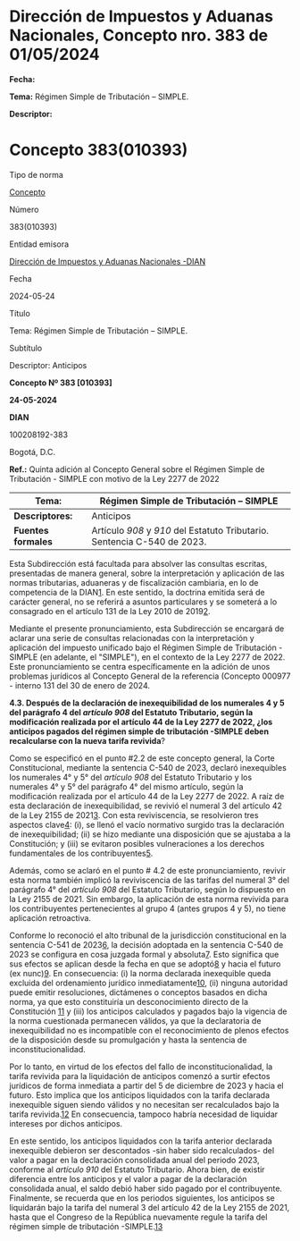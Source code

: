 # Dirección de Impuestos y Aduanas Nacionales, Concepto nro. 383 de 01/05/2024


**Fecha:**

**Tema:** Régimen Simple de Tributación – SIMPLE.

**Descriptor:**

# Concepto 383(010393)

Tipo de norma

[Concepto](/normatividad/tipo-de-norma/concepto)

Número

383(010393)

Entidad emisora

[Dirección de Impuestos y Aduanas Nacionales -DIAN](/normatividad/entidad-emisora/direccion-de-impuestos-y-aduanas-nacionales-dian)

Fecha

2024-05-24

Título

Tema: Régimen Simple de Tributación – SIMPLE.

Subtítulo

Descriptor: Anticipos

**Concepto Nº 383 [010393]**

**24-05-2024**

**DIAN**

100208192-383

Bogotá, D.C.

**Ref.:** Quinta adición al Concepto General sobre el Régimen Simple de Tributación - SIMPLE con motivo de la Ley 2277 de 2022

**Tema:** |  Régimen Simple de Tributación – SIMPLE  
---|---  
**Descriptores:** |  Anticipos  
**Fuentes formales** |  Artículo  _908_ y  _910_ del Estatuto Tributario. Sentencia C-540 de 2023.  
  
Esta Subdirección está facultada para absolver las consultas escritas, presentadas de manera general, sobre la interpretación y aplicación de las normas tributarias, aduaneras y de fiscalización cambiaria, en lo de competencia de la DIAN[1](https://www.ceta.org.co/html/vista_de_un_documento.asp?DocumentoID=51687#cite_note-1). En este sentido, la doctrina emitida será de carácter general, no se referirá a asuntos particulares y se someterá a lo consagrado en el artículo 131 de la Ley 2010 de 2019[2](https://www.ceta.org.co/html/vista_de_un_documento.asp?DocumentoID=51687#cite_note-2).

Mediante el presente pronunciamiento, esta Subdirección se encargará de aclarar una serie de consultas relacionadas con la interpretación y aplicación del impuesto unificado bajo el Régimen Simple de Tributación - SIMPLE (en adelante, el "SIMPLE"), en el contexto de la Ley 2277 de 2022. Este pronunciamiento se centra específicamente en la adición de unos problemas jurídicos al Concepto General de la referencia (Concepto 000977 - interno 131 del 30 de enero de 2024.

**4.3. Después de la declaración de inexequibilidad de los numerales 4 y 5 del parágrafo 4 del _artículo 908_ del Estatuto Tributario, según la modificación realizada por el artículo 44 de la Ley 2277 de 2022, ¿los anticipos pagados del régimen simple de tributación -SIMPLE deben recalcularse con la nueva tarifa revivida**?

Como se especificó en el punto #2.2 de este concepto general, la Corte Constitucional, mediante la sentencia C-540 de 2023, declaró inexequibles los numerales 4° y 5° del  _artículo 908_ del Estatuto Tributario y los numerales 4° y 5° del parágrafo 4° del mismo artículo, según la modificación realizada por el artículo 44 de la Ley 2277 de 2022. A raíz de esta declaración de inexequibilidad, se revivió el numeral 3 del artículo 42 de la Ley 2155 de 2021[3](https://www.ceta.org.co/html/vista_de_un_documento.asp?DocumentoID=51687#cite_note-3). Con esta reviviscencia, se resolvieron tres aspectos clave[4](https://www.ceta.org.co/html/vista_de_un_documento.asp?DocumentoID=51687#cite_note-4): (i), se llenó el vacío normativo surgido tras la declaración de inexequibilidad; (ii) se hizo mediante una disposición que se ajustaba a la Constitución; y (iii) se evitaron posibles vulneraciones a los derechos fundamentales de los contribuyentes[5](https://www.ceta.org.co/html/vista_de_un_documento.asp?DocumentoID=51687#cite_note-5).

Además, como se aclaró en el punto # 4.2 de este pronunciamiento, revivir esta norma también implicó la reviviscencia de las tarifas del numeral 3° del parágrafo 4° del  _artículo 908_ del Estatuto Tributario, según lo dispuesto en la Ley 2155 de 2021. Sin embargo, la aplicación de esta norma revivida para los contribuyentes pertenecientes al grupo 4 (antes grupos 4 y 5), no tiene aplicación retroactiva.

Conforme lo reconoció el alto tribunal de la jurisdicción constitucional en la sentencia C-541 de 2023[6](https://www.ceta.org.co/html/vista_de_un_documento.asp?DocumentoID=51687#cite_note-6), la decisión adoptada en la sentencia C-540 de 2023 se configura en cosa juzgada formal y absoluta[7](https://www.ceta.org.co/html/vista_de_un_documento.asp?DocumentoID=51687#cite_note-7). Esto significa que sus efectos se aplican desde la fecha en que se adoptó[8](https://www.ceta.org.co/html/vista_de_un_documento.asp?DocumentoID=51687#cite_note-8) y hacia el futuro (ex nunc)[9](https://www.ceta.org.co/html/vista_de_un_documento.asp?DocumentoID=51687#cite_note-9). En consecuencia: (i) la norma declarada inexequible queda excluida del ordenamiento jurídico inmediatamente[10](https://www.ceta.org.co/html/vista_de_un_documento.asp?DocumentoID=51687#cite_note-10), (ii) ninguna autoridad puede emitir resoluciones, dictámenes o conceptos basados en dicha norma, ya que esto constituiría un desconocimiento directo de la Constitución [11](https://www.ceta.org.co/html/vista_de_un_documento.asp?DocumentoID=51687#cite_note-11) y (iii) los anticipos calculados y pagados bajo la vigencia de la norma cuestionada permanecen válidos, ya que la declaratoria de inexequibilidad no es incompatible con el reconocimiento de plenos efectos de la disposición desde su promulgación y hasta la sentencia de inconstitucionalidad.

Por lo tanto, en virtud de los efectos del fallo de inconstitucionalidad, la tarifa revivida para la liquidación de anticipos comenzó a surtir efectos jurídicos de forma inmediata a partir del 5 de diciembre de 2023 y hacia el futuro. Esto implica que los anticipos liquidados con la tarifa declarada inexequible siguen siendo válidos y no necesitan ser recalculados bajo la tarifa revivida.[12](https://www.ceta.org.co/html/vista_de_un_documento.asp?DocumentoID=51687#cite_note-12) En consecuencia, tampoco habría necesidad de liquidar intereses por dichos anticipos.

En este sentido, los anticipos liquidados con la tarifa anterior declarada inexequible debieron ser descontados -sin haber sido recalculados- del valor a pagar en la declaración consolidada anual del periodo 2023, conforme al  _artículo 910_ del Estatuto Tributario. Ahora bien, de existir diferencia entre los anticipos y el valor a pagar de la declaración consolidada anual, el saldo debió haber sido pagado por el contribuyente. Finalmente, se recuerda que en los periodos siguientes, los anticipos se liquidarán bajo la tarifa del numeral 3 del artículo 42 de la Ley 2155 de 2021, hasta que el Congreso de la República nuevamente regule la tarifa del régimen simple de tributación -SIMPLE.[13](https://www.ceta.org.co/html/vista_de_un_documento.asp?DocumentoID=51687#cite_note-13)
